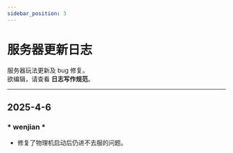 ```yaml
---
sidebar_position: 3
---
```


# 服务器更新日志

服务器玩法更新及 bug 修复。<br>
欲编辑，请查看 **日志写作规范**。

---


## 2025-4-6
### * wenjian *
* 修复了物理机启动后仍进不去服的问题。


